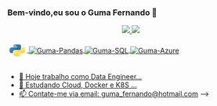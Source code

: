 ### Bem-vindo,eu sou o Guma Fernando 👋

<div align="center">
  <a href="https://github.com/gumafernando">
  <img height="180em" src="https://github-readme-stats.vercel.app/api?username=gumafernando&show_icons=true&theme=dracula&include_all_commits=true&count_private=true"/>
  <img height="180em" src="https://github-readme-stats.vercel.app/api/top-langs/?username=gumafernando&layout=compact&langs_count=7&theme=dracula"/>
</div>
<div style="display: inline_block"><br>
  <img align="center" alt="Guma-Python" height="30" width="40" src="https://raw.githubusercontent.com/devicons/devicon/master/icons/python/python-original.svg">
  <img align="center" alt="Guma-Pandas" height="50" width="60" src="https://cdn.jsdelivr.net/gh/devicons/devicon/icons/pandas/pandas-original-wordmark.svg">
  <img align="center" alt="Guma-SQL" height="50" width="60" src="https://cdn.jsdelivr.net/gh/devicons/devicon/icons/microsoftsqlserver/microsoftsqlserver-plain-wordmark.svg">
  <img align="center" alt="Guma-Azure" height="60" width="70" src="https://cdn.jsdelivr.net/gh/devicons/devicon/icons/azure/azure-original-wordmark.svg">
</div>

  ##

- 🔭 Hoje trabalho como Data Engineer...
- 🌱 Estudando Cloud, Docker e K8S ...
- 📫 Contate-me via email: guma_fernando@hotmail.com
-->
